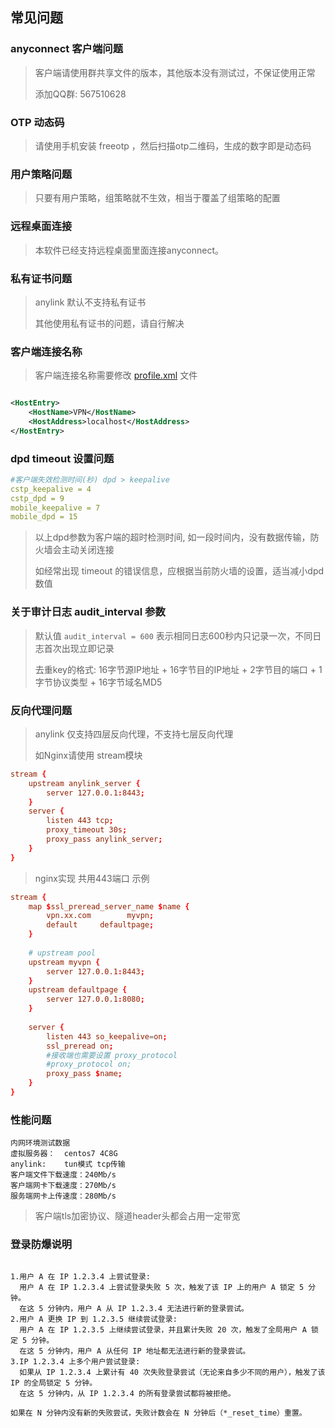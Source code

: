 ## 常见问题

### anyconnect 客户端问题

> 客户端请使用群共享文件的版本，其他版本没有测试过，不保证使用正常
>
> 添加QQ群: 567510628

### OTP 动态码

> 请使用手机安装 freeotp ，然后扫描otp二维码，生成的数字即是动态码

### 用户策略问题

> 只要有用户策略，组策略就不生效，相当于覆盖了组策略的配置

### 远程桌面连接

> 本软件已经支持远程桌面里面连接anyconnect。

### 私有证书问题

> anylink 默认不支持私有证书
>
> 其他使用私有证书的问题，请自行解决

### 客户端连接名称

> 客户端连接名称需要修改 [profile.xml](../server/conf/profile.xml) 文件

```xml

<HostEntry>
    <HostName>VPN</HostName>
    <HostAddress>localhost</HostAddress>
</HostEntry>
```

### dpd timeout 设置问题

```yaml
#客户端失效检测时间(秒) dpd > keepalive
cstp_keepalive = 4
cstp_dpd = 9
mobile_keepalive = 7
mobile_dpd = 15
```

> 以上dpd参数为客户端的超时检测时间, 如一段时间内，没有数据传输，防火墙会主动关闭连接
>
> 如经常出现 timeout 的错误信息，应根据当前防火墙的设置，适当减小dpd数值

### 关于审计日志 audit_interval 参数

> 默认值 `audit_interval = 600` 表示相同日志600秒内只记录一次，不同日志首次出现立即记录
>
> 去重key的格式: 16字节源IP地址 + 16字节目的IP地址 + 2字节目的端口 + 1字节协议类型 + 16字节域名MD5

### 反向代理问题

> anylink 仅支持四层反向代理，不支持七层反向代理
>
> 如Nginx请使用 stream模块

```conf
stream {
    upstream anylink_server {
        server 127.0.0.1:8443;
    }
    server {
        listen 443 tcp;
        proxy_timeout 30s;
        proxy_pass anylink_server;
    }
}
```

> nginx实现 共用443端口 示例

```conf
stream {
    map $ssl_preread_server_name $name {
        vpn.xx.com        myvpn;
        default     defaultpage;
    }
    
    # upstream pool
    upstream myvpn {
        server 127.0.0.1:8443;
    }
    upstream defaultpage {
        server 127.0.0.1:8080;
    }
    
    server {
        listen 443 so_keepalive=on;
        ssl_preread on;
        #接收端也需要设置 proxy_protocol
        #proxy_protocol on;
        proxy_pass $name;
    }
}

```

### 性能问题

```
内网环境测试数据
虚拟服务器：  centos7 4C8G
anylink:    tun模式 tcp传输
客户端文件下载速度：240Mb/s
客户端网卡下载速度：270Mb/s
服务端网卡上传速度：280Mb/s
```

> 客户端tls加密协议、隧道header头都会占用一定带宽


### 登录防爆说明

```

1.用户 A 在 IP 1.2.3.4 上尝试登录:
  用户 A 在 IP 1.2.3.4 上尝试登录失败 5 次，触发了该 IP 上的用户 A 锁定 5 分钟。
  在这 5 分钟内，用户 A 从 IP 1.2.3.4 无法进行新的登录尝试。
2.用户 A 更换 IP 到 1.2.3.5 继续尝试登录:
  用户 A 在 IP 1.2.3.5 上继续尝试登录，并且累计失败 20 次，触发了全局用户 A 锁定 5 分钟。
  在这 5 分钟内，用户 A 从任何 IP 地址都无法进行新的登录尝试。
3.IP 1.2.3.4 上多个用户尝试登录:
  如果从 IP 1.2.3.4 上累计有 40 次失败登录尝试（无论来自多少不同的用户），触发了该 IP 的全局锁定 5 分钟。
  在这 5 分钟内，从 IP 1.2.3.4 的所有登录尝试都将被拒绝。

如果在 N 分钟内没有新的失败尝试，失败计数会在 N 分钟后（*_reset_time）重置。

```